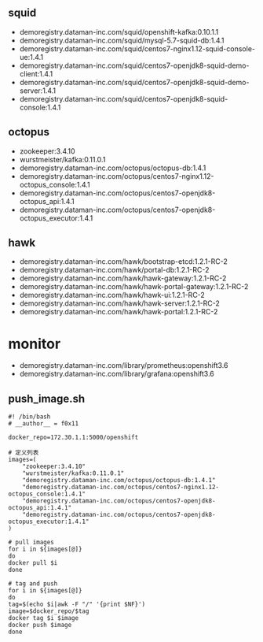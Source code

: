 ## squid
* demoregistry.dataman-inc.com/squid/openshift-kafka:0.10.1.1
* demoregistry.dataman-inc.com/squid/mysql-5.7-squid-db:1.4.1
* demoregistry.dataman-inc.com/squid/centos7-nginx1.12-squid-console-ue:1.4.1
* demoregistry.dataman-inc.com/squid/centos7-openjdk8-squid-demo-client:1.4.1
* demoregistry.dataman-inc.com/squid/centos7-openjdk8-squid-demo-server:1.4.1
* demoregistry.dataman-inc.com/squid/centos7-openjdk8-squid-console:1.4.1
 
## octopus
* zookeeper:3.4.10
* wurstmeister/kafka:0.11.0.1
* demoregistry.dataman-inc.com/octopus/octopus-db:1.4.1
* demoregistry.dataman-inc.com/octopus/centos7-nginx1.12-octopus_console:1.4.1
* demoregistry.dataman-inc.com/octopus/centos7-openjdk8-octopus_api:1.4.1
* demoregistry.dataman-inc.com/octopus/centos7-openjdk8-octopus_executor:1.4.1

## hawk
* demoregistry.dataman-inc.com/hawk/bootstrap-etcd:1.2.1-RC-2
* demoregistry.dataman-inc.com/hawk/portal-db:1.2.1-RC-2
* demoregistry.dataman-inc.com/hawk/hawk-gateway:1.2.1-RC-2
* demoregistry.dataman-inc.com/hawk/hawk-portal-gateway:1.2.1-RC-2
* demoregistry.dataman-inc.com/hawk/hawk-ui:1.2.1-RC-2
* demoregistry.dataman-inc.com/hawk/hawk-server:1.2.1-RC-2
* demoregistry.dataman-inc.com/hawk/hawk-portal:1.2.1-RC-2


# monitor
* demoregistry.dataman-inc.com/library/prometheus:openshift3.6
* demoregistry.dataman-inc.com/library/grafana:openshift3.6


## push_image.sh

```
#! /bin/bash
# __author__ = f0x11

docker_repo=172.30.1.1:5000/openshift

# 定义列表
images=(
    "zookeeper:3.4.10"
    "wurstmeister/kafka:0.11.0.1"
    "demoregistry.dataman-inc.com/octopus/octopus-db:1.4.1"
    "demoregistry.dataman-inc.com/octopus/centos7-nginx1.12-octopus_console:1.4.1"
    "demoregistry.dataman-inc.com/octopus/centos7-openjdk8-octopus_api:1.4.1"
    "demoregistry.dataman-inc.com/octopus/centos7-openjdk8-octopus_executor:1.4.1"
)

# pull images
for i in ${images[@]}
do
docker pull $i
done

# tag and push
for i in ${images[@]}
do
tag=$(echo $i|awk -F "/" '{print $NF}')
image=$docker_repo/$tag
docker tag $i $image
docker push $image
done
```
